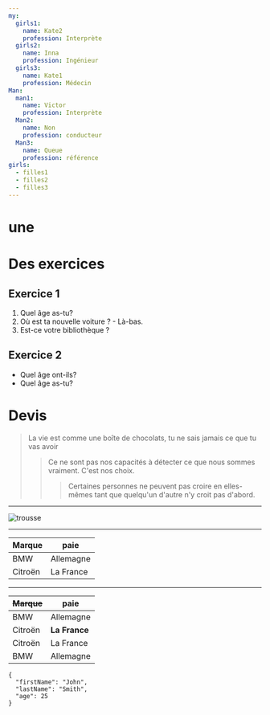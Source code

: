 ```yaml
---
my:
  girls1:
    name: Kate2
    profession: Interprète
  girls2:
    name: Inna
    profession: Ingénieur
  girls3:
    name: Kate1
    profession: Médecin
Man:
  man1:
    name: Victor
    profession: Interprète
  Man2:
    name: Non
    profession: conducteur
  Man3:
    name: Queue
    profession: référence
girls:
  - filles1
  - filles2
  - filles3
---
```


# une

# Des exercices

## Exercice 1

1. Quel âge as-tu?
2. Où est ta nouvelle voiture ? - Là-bas.
3. Est-ce votre bibliothèque ?

## Exercice 2

- Quel âge ont-ils?
- Quel âge as-tu?

# Devis

> La vie est comme une boîte de chocolats, tu ne sais jamais ce que tu vas avoir
>
> > Ce ne sont pas nos capacités à détecter ce que nous sommes vraiment. C'est nos choix.
> >
> > > Certaines personnes ne peuvent pas croire en elles-mêmes tant que quelqu'un d'autre n'y croit pas d'abord.

---

![trousse](https://proprikol.ru/wp-content/uploads/2020/08/kartinki-kity-28.jpg)

---

Marque | paie
--- | ---
BMW | Allemagne
Citroën | La France

---

~~Marque~~ | paie
--- | ---
BMW | Allemagne
Citroën | **La France**
Citroën | La France
BMW | Allemagne

```
{
  "firstName": "John",
  "lastName": "Smith",
  "age": 25
}
```
